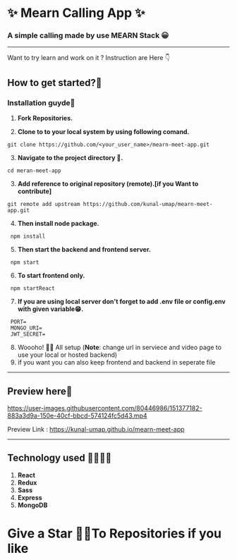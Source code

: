 # <h1>✨ Mearn Calling App ✨</h1>
<h3>A simple calling made by use MEARN Stack 😀</h3><hr>
<p>Want to try learn and work on it ? Instruction are Here 👇</p>
<h2>How to get started?🤔</h2>
<h3>Installation guyde🎉</h3>

 1) **Fork Repositories.**
 
 3) **Clone to to your local system by using following comand.**
   ```
   git clone https://github.com/<your_user_name>/mearn-meet-app.git
   ```
 3) **Navigate to the project directory 📁.**
   ```
   cd meran-meet-app
   ```
 3) **Add reference to original repository (remote).[if you Want to contribute]**
   ```
   git remote add upstream https://github.com/kunal-umap/mearn-meet-app.git
   ```
 4) **Then install node package.** 
   ```
    npm install
   ```
 5) **Then start the backend and frontend server.** 
   ```
    npm start
   ```
 6) **To start frontend only.** 
   ```
    npm startReact
   ```
 7) **If you are using local server don't forget to add .env file or config.env with given variable😁.** 
   ```
    PORT=
    MONGO_URI=
    JWT_SECRET=
   ```
 8) Woooho! 🎊🥳 All setup (**Note**: change url in serviece and video page to use your local or hosted backend)
 9) if you want you can also keep frontend and backend in seperate file
 <hr>
 <h2>Preview here🔮</h2>
 
 
https://user-images.githubusercontent.com/80446986/151377182-883a3d9a-150e-40cf-bbcd-574124fc5d43.mp4

Preview Link : https://kunal-umap.github.io/mearn-meet-app
<hr>
<h2>Technology used 👨‍💻👩‍💻</h2>

1. **React**
2. **Redux**
3. **Sass**
4. **Express**
5. **MongoDB**

# <h1>Give a Star 🌟✨To Repositories if you like</h1>
